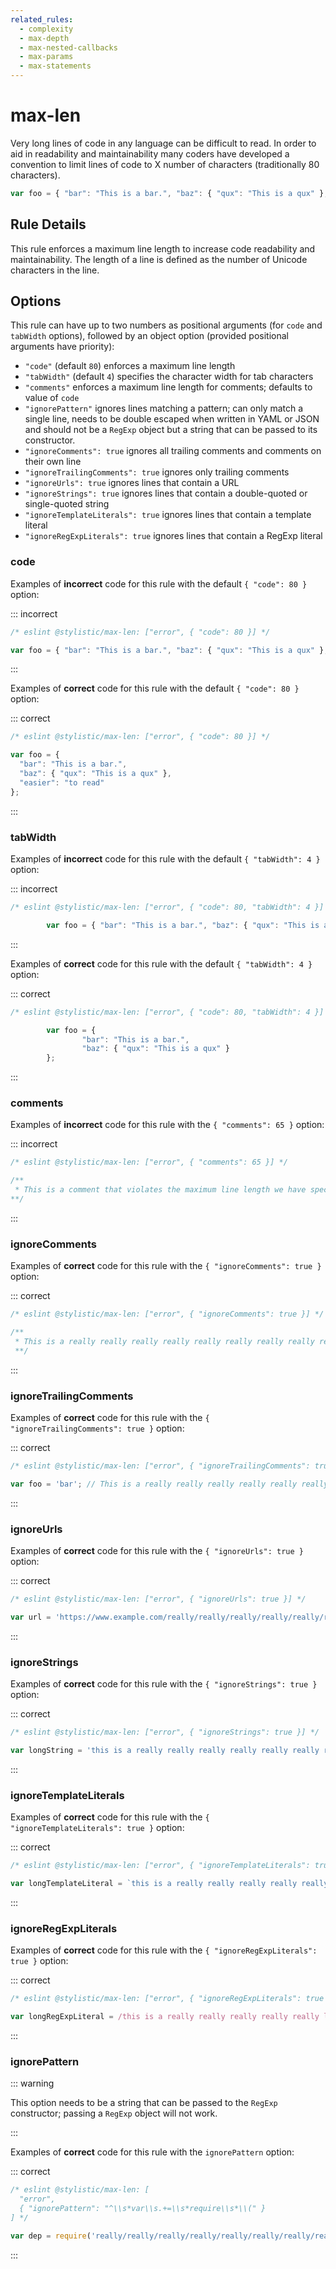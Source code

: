 ```yaml
---
related_rules:
  - complexity
  - max-depth
  - max-nested-callbacks
  - max-params
  - max-statements
---
```


# max-len

Very long lines of code in any language can be difficult to read. In order to aid in readability and maintainability many coders have developed a convention to limit lines of code to X number of characters (traditionally 80 characters).

```js
var foo = { "bar": "This is a bar.", "baz": { "qux": "This is a qux" }, "difficult": "to read" }; // very long
```

## Rule Details

This rule enforces a maximum line length to increase code readability and maintainability. The length of a line is defined as the number of Unicode characters in the line.

## Options

This rule can have up to two numbers as positional arguments (for `code` and `tabWidth` options), followed by an object option (provided positional arguments have priority):

- `"code"` (default `80`) enforces a maximum line length
- `"tabWidth"` (default `4`) specifies the character width for tab characters
- `"comments"` enforces a maximum line length for comments; defaults to value of `code`
- `"ignorePattern"` ignores lines matching a pattern; can only match a single line, needs to be double escaped when written in YAML or JSON and should not be a `RegExp` object but a string that can be passed to its constructor.
- `"ignoreComments": true` ignores all trailing comments and comments on their own line
- `"ignoreTrailingComments": true` ignores only trailing comments
- `"ignoreUrls": true` ignores lines that contain a URL
- `"ignoreStrings": true` ignores lines that contain a double-quoted or single-quoted string
- `"ignoreTemplateLiterals": true` ignores lines that contain a template literal
- `"ignoreRegExpLiterals": true` ignores lines that contain a RegExp literal

### code

Examples of **incorrect** code for this rule with the default `{ "code": 80 }` option:

::: incorrect

```js
/* eslint @stylistic/max-len: ["error", { "code": 80 }] */

var foo = { "bar": "This is a bar.", "baz": { "qux": "This is a qux" }, "difficult": "to read" };
```

:::

Examples of **correct** code for this rule with the default `{ "code": 80 }` option:

::: correct

```js
/* eslint @stylistic/max-len: ["error", { "code": 80 }] */

var foo = {
  "bar": "This is a bar.",
  "baz": { "qux": "This is a qux" },
  "easier": "to read"
};
```

:::

### tabWidth

Examples of **incorrect** code for this rule with the default `{ "tabWidth": 4 }` option:

::: incorrect

```js
/* eslint @stylistic/max-len: ["error", { "code": 80, "tabWidth": 4 }] */

		var foo = { "bar": "This is a bar.", "baz": { "qux": "This is a qux" } };
```

:::

Examples of **correct** code for this rule with the default `{ "tabWidth": 4 }` option:

::: correct

```js
/* eslint @stylistic/max-len: ["error", { "code": 80, "tabWidth": 4 }] */

		var foo = {
				"bar": "This is a bar.",
				"baz": { "qux": "This is a qux" }
		};
```

:::

### comments

Examples of **incorrect** code for this rule with the `{ "comments": 65 }` option:

::: incorrect

```js
/* eslint @stylistic/max-len: ["error", { "comments": 65 }] */

/**
 * This is a comment that violates the maximum line length we have specified
**/
```

:::

### ignoreComments

Examples of **correct** code for this rule with the `{ "ignoreComments": true }` option:

::: correct

```js
/* eslint @stylistic/max-len: ["error", { "ignoreComments": true }] */

/**
 * This is a really really really really really really really really really long comment
 **/
```

:::

### ignoreTrailingComments

Examples of **correct** code for this rule with the `{ "ignoreTrailingComments": true }` option:

::: correct

```js
/* eslint @stylistic/max-len: ["error", { "ignoreTrailingComments": true }] */

var foo = 'bar'; // This is a really really really really really really really long comment
```

:::

### ignoreUrls

Examples of **correct** code for this rule with the `{ "ignoreUrls": true }` option:

::: correct

```js
/* eslint @stylistic/max-len: ["error", { "ignoreUrls": true }] */

var url = 'https://www.example.com/really/really/really/really/really/really/really/long';
```

:::

### ignoreStrings

Examples of **correct** code for this rule with the `{ "ignoreStrings": true }` option:

::: correct

```js
/* eslint @stylistic/max-len: ["error", { "ignoreStrings": true }] */

var longString = 'this is a really really really really really really really long string!';
```

:::

### ignoreTemplateLiterals

Examples of **correct** code for this rule with the `{ "ignoreTemplateLiterals": true }` option:

::: correct

```js
/* eslint @stylistic/max-len: ["error", { "ignoreTemplateLiterals": true }] */

var longTemplateLiteral = `this is a really really really really really long template literal!`;
```

:::

### ignoreRegExpLiterals

Examples of **correct** code for this rule with the `{ "ignoreRegExpLiterals": true }` option:

::: correct

```js
/* eslint @stylistic/max-len: ["error", { "ignoreRegExpLiterals": true }] */

var longRegExpLiteral = /this is a really really really really really long regular expression!/;
```

:::

### ignorePattern

::: warning

This option needs to be a string that can be passed to the `RegExp` constructor; passing a `RegExp` object will not work.

:::

Examples of **correct** code for this rule with the `ignorePattern` option:

::: correct

```js
/* eslint @stylistic/max-len: [
  "error",
  { "ignorePattern": "^\\s*var\\s.+=\\s*require\\s*\\(" }
] */

var dep = require('really/really/really/really/really/really/really/really/long/module');
```

:::
